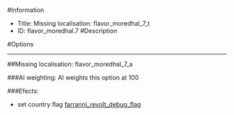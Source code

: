#Information
 - Title: Missing localisation: flavor_moredhal_7_t
 - ID: flavor_moredhal.7
#Description

#Options

___
##Missing localisation: flavor_moredhal_7_a

###AI weighting:
AI weights this option at 100


###Efects:<ul><li>set country flag [farranni_revolt_debug_flag](../flags/farranni_revolt_debug_flag.md)</li></ul>
